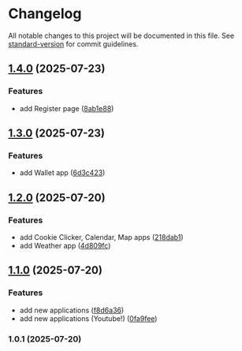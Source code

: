 # Changelog

All notable changes to this project will be documented in this file. See [standard-version](https://github.com/conventional-changelog/standard-version) for commit guidelines.

## [1.4.0](https://github.com/FansteJ/myPhone/compare/v1.3.0...v1.4.0) (2025-07-23)


### Features

* add Register page ([8ab1e88](https://github.com/FansteJ/myPhone/commit/8ab1e88cacb19736d14e259078c485306b7c3644))

## [1.3.0](https://github.com/FansteJ/myPhone/compare/v1.2.0...v1.3.0) (2025-07-23)


### Features

* add Wallet app ([6d3c423](https://github.com/FansteJ/myPhone/commit/6d3c423148930bedf1cfa22542b9fbb855978525))

## [1.2.0](https://github.com/FansteJ/myPhone/compare/v1.1.0...v1.2.0) (2025-07-20)


### Features

* add Cookie Clicker, Calendar, Map apps ([218dab1](https://github.com/FansteJ/myPhone/commit/218dab1b6b7e8aeb1b193bd358461346e4effa80))
* add Weather app ([4d809fc](https://github.com/FansteJ/myPhone/commit/4d809fc7b8bfb0ad69d2d158c2d556c4a32204ea))

## [1.1.0](https://github.com/FansteJ/myPhone/compare/v1.0.1...v1.1.0) (2025-07-20)


### Features

* add new applications ([f8d6a36](https://github.com/FansteJ/myPhone/commit/f8d6a365f9754e912ba0dd473aee58eca35ec72b))
* add new applications (Youtube!) ([0fa9fee](https://github.com/FansteJ/myPhone/commit/0fa9fee73d4adf4675d5d271601cce1ed904181b))

### 1.0.1 (2025-07-20)
